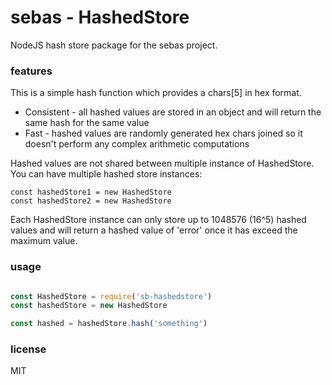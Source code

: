 # sebas - HashedStore
NodeJS hash store package for the sebas project.

### features

This is a simple hash function which provides a chars[5] in hex format.

* Consistent - all hashed values are stored in an object and will return the same hash for the same value
* Fast - hashed values are randomly generated hex chars joined so it doesn't perform any complex arithmetic computations

Hashed values are not shared between multiple instance of HashedStore. You can have multiple hashed store instances:

```
const hashedStore1 = new HashedStore
const hashedStore2 = new HashedStore
```

Each HashedStore instance can only store up to 1048576 (16^5) hashed values and will return a hashed value of 'error' once it has exceed the maximum value.

### usage

```javascript

const HashedStore = require('sb-hashedstore')
const hashedStore = new HashedStore

const hashed = hashedStore.hash('something')

```

### license

MIT

